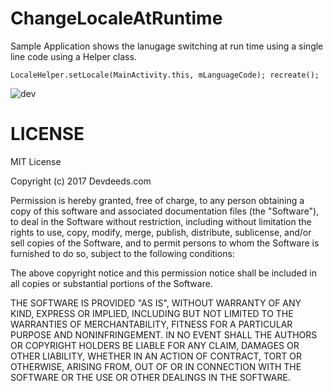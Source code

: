 # ChangeLocaleAtRuntime

Sample Application shows the lanugage switching at run time using a single line code using a Helper class. 

``
LocaleHelper.setLocale(MainActivity.this, mLanguageCode);
                recreate();                  
``

![dev](https://user-images.githubusercontent.com/6814816/31184543-47618804-a947-11e7-9997-3611620d509f.png)

# LICENSE 

MIT License

Copyright (c) 2017 Devdeeds.com

Permission is hereby granted, free of charge, to any person obtaining a copy of this software and associated documentation files (the "Software"), to deal in the Software without restriction, including without limitation the rights to use, copy, modify, merge, publish, distribute, sublicense, and/or sell copies of the Software, and to permit persons to whom the Software is furnished to do so, subject to the following conditions:

The above copyright notice and this permission notice shall be included in all copies or substantial portions of the Software.

THE SOFTWARE IS PROVIDED "AS IS", WITHOUT WARRANTY OF ANY KIND, EXPRESS OR IMPLIED, INCLUDING BUT NOT LIMITED TO THE WARRANTIES OF MERCHANTABILITY, FITNESS FOR A PARTICULAR PURPOSE AND NONINFRINGEMENT. IN NO EVENT SHALL THE AUTHORS OR COPYRIGHT HOLDERS BE LIABLE FOR ANY CLAIM, DAMAGES OR OTHER LIABILITY, WHETHER IN AN ACTION OF CONTRACT, TORT OR OTHERWISE, ARISING FROM, OUT OF OR IN CONNECTION WITH THE SOFTWARE OR THE USE OR OTHER DEALINGS IN THE SOFTWARE.
